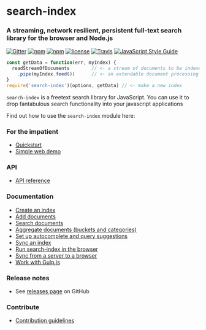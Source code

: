 # search-index
### A streaming, network resilient, persistent full-text search library for the browser and Node.js

[![Gitter](https://img.shields.io/gitter/room/nwjs/nw.js.svg?style=flat-square)](https://gitter.im/fergiemcdowall/search-index)
[![npm](https://img.shields.io/npm/v/search-index.svg?style=flat-square)](https://www.npmjs.com/package/search-index)
[![npm](https://img.shields.io/npm/dm/search-index.svg?style=flat-square)](https://npm-stat.com/charts.html?package=search-index)
[![license](https://img.shields.io/github/license/mashape/apistatus.svg?style=flat-square)](LICENCE)
[![Travis](https://img.shields.io/travis/rust-lang/rust.svg?style=flat-square)](https://travis-ci.org/fergiemcdowall/search-index)
[![JavaScript Style Guide](https://img.shields.io/badge/code_style-standard-brightgreen.svg?style=flat-square)](https://standardjs.com)

```javascript
const getData = function(err, myIndex) {
  readStreamOfDocuments        // <- a stream of documents to be indexed
    .pipe(myIndex.feed())      // <- an extendable document processing pipeline (do objectMode: true for a stream of objects)
}
require('search-index')(options, getData) // <- make a new index
```

`search-index` is a freetext search library for JavaScript. You can use it to drop fantabulous search functionality into your javascript applications

Find out how to use the `search-index` module here:

### For the impatient
 * [Quickstart](./docs/quickstart.md)
 * [Simple web demo](https://fergiemcdowall.github.io/search-index/demo/)

### API

 * [API reference](./docs/API.md)

### Documentation
 * [Create an index](./docs/create.md)
 * [Add documents](./docs/add.md)
 * [Search documents](./docs/search.md)
 * [Aggregate documents (buckets and categories)](./docs/aggregations.md)
 * [Set up autocomplete and query suggestions](./docs/autosuggest.md)
 * [Sync an index](./docs/replicate.md)
 * [Run search-index in the browser](./docs/browser.md)
 * [Sync from a server to a browser](./docs/browserSync.md)
 * [Work with Gulp.js](./docs/gulp.md)

<!--
### Other How-tos and Articles on the Interwebs
 * [Getting started with search-index](#)
 * [How to implement stemming in search-index](#)
 * [How to implement synonyms in search-index](#)
 * [Create a Network-Resiliant Search Application](#)
 * [Functionality vs index size (how to shrink your index)](#)
 * [Teasers and Search Term Highlighting](#)
-->
### Release notes

 * See [releases page](https://github.com/fergiemcdowall/search-index/releases) on GitHub

### Contribute

 * [Contribution guidelines](./docs/contributing.md)

